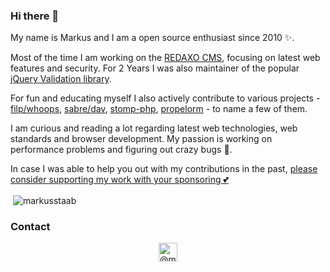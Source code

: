 ### Hi there 👋

<!--
**staabm/staabm** is a ✨ _special_  repository because its `README.md` (this file) appears on your GitHub profile.

Here are some ideas to get you started:

- 🔭 I’m currently working on ...
- 🌱 I’m currently learning ...
- 👯 I’m looking to collaborate on ...
- 🤔 I’m looking for help with ...
- 💬 Ask me about ...
- 📫 How to reach me: ...
- 😄 Pronouns: ...
- ⚡ Fun fact: ...
-->

My name is Markus and I am a open source enthusiast since 2010 ✨.

Most of the time I am working on the [REDAXO CMS](https://github.com/redaxo/redaxo), focusing on latest web features and security. For 2 Years I was also maintainer of the popular [jQuery Validation library](https://github.com/jquery-validation).

For fun and educating myself I also actively contribute to various projects - [filp/whoops](https://github.com/filp/whoops), [sabre/dav](https://github.com/sabre-io/dav), [stomp-php](https://github.com/stomp-php/stomp-php), [propelorm](https://github.com/propelorm) - to name a few of them.

I am curious and reading a lot regarding latest web technologies, web standards and browser development. My passion is working on performance problems and figuring out crazy bugs 🐜.

In case I was able to help you out with my contributions in the past, [please consider supporting my work with your sponsoring 💕](https://github.com/sponsors/staabm)

<p>&nbsp;<img align="center" src="https://github-readme-stats.vercel.app/api?username=staabm&show_icons=true&hide_border=1&custom_title=My%20contribution%20stats" alt="markusstaab" /></p>

### Contact
<p align="center">
<a href="https://twitter.com/@markusstaab" target="blank"><img align="center" src="https://cdn.jsdelivr.net/npm/simple-icons@3.0.1/icons/twitter.svg" alt="@markusstaab" height="30" width="30" /></a>
</p>
